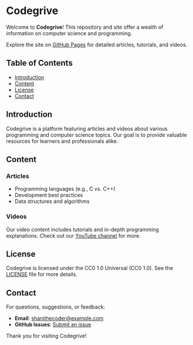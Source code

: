 # Codegrive

Welcome to **Codegrive**! This repository and site offer a wealth of information on computer science and programming.

Explore the site on [GitHub Pages](https://shanithecoder.github.io/codegrive) for detailed articles, tutorials, and videos.

## Table of Contents

- [Introduction](#introduction)
- [Content](#content)
- [License](#license)
- [Contact](#contact)

## Introduction

Codegrive is a platform featuring articles and videos about various programming and computer science topics. Our goal is to provide valuable resources for learners and professionals alike.

## Content

### Articles

- Programming languages (e.g., C vs. C++)
- Development best practices
- Data structures and algorithms

### Videos

Our video content includes tutorials and in-depth programming explanations. Check out our [YouTube channel](https://www.youtube.com/channel/@codegrive) for more.



## License

Codegrive is licensed under the CC0 1.0 Universal (CC0 1.0). See the [LICENSE](LICENSE) file for more details.

## Contact

For questions, suggestions, or feedback:

- **Email**: shanithecoder@example.com
- **GitHub Issues**: [Submit an issue](https://github.com/shanithecoder/codegrive/issues)

Thank you for visiting Codegrive!